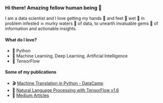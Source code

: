### Hi there! Amazing fellow human being 👋

I am a data scientist and I love getting my hands 🤚 and feet 🦶 wet 👀 in problem infested ☠ murky waters 🚤 of data, to unearth invaluable gems 💎 of information and actionable insights. 

#### What do I love?

- 🐍 Python
- 🤖 Machine Learning, Deep Learning, Artificial Intelligence
- 🧮 TensorFlow

#### Some of my publications

* 🎬 [Machine Translation in Python - DataCamp](https://www.datacamp.com/courses/machine-translation-in-python)
* 📙 [Natural Language Processing with TensorFlow v1.6](https://www.amazon.com.au/Natural-Language-Processing-TensorFlow-language-ebook/dp/B077Q3VZFR)
* 📑 [Medium Articles](https://medium.com/@thushv89)
